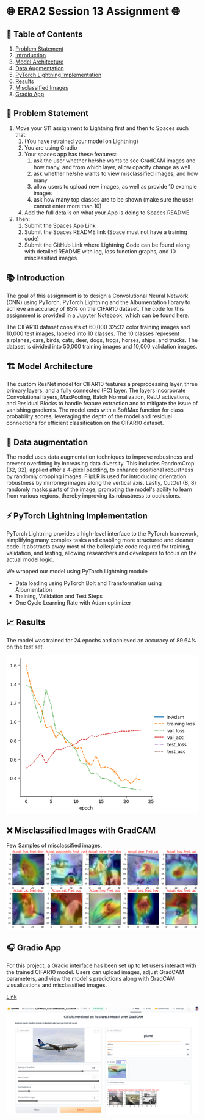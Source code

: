 # 🌐 ERA2 Session 13 Assignment 🌐

## 📌 Table of Contents

1. [Problem Statement](#-problem-statement)
2. [Introduction](#-introduction)
3. [Model Architecture](#-model-architecture)
4. [Data Augmentation](#-data-augmentation)
5. [PyTorch Lightning Implementation](#-pytorch-lightning-implementation)
6. [Results](#-results)
7. [Misclassified Images](#-misclassified-images)
8. [Gradio App](#-gradio-app)

## 🎯 Problem Statement

1. Move your S11 assignment to Lightning first and then to Spaces such that:  
    1. (You have retrained your model on Lightning)  
    2. You are using Gradio  
    3. Your spaces app has these features:  
        1. ask the user whether he/she wants to see GradCAM images and how many, and from which layer, allow opacity change as well  
        2. ask whether he/she wants to view misclassified images, and how many  
        3. allow users to upload new images, as well as provide 10 example images  
        4. ask how many top classes are to be shown (make sure the user cannot enter more than 10)  
    4. Add the full details on what your App is doing to Spaces README   
2. Then:  
    1. Submit the Spaces App Link  
    2. Submit the Spaces README link (Space must not have a training code)
    3. Submit the GitHub Link where Lightning Code can be found along with detailed README with log, loss function graphs, and 10 misclassified images


## 📚 Introduction

The goal of this assignment is to design a Convolutional Neural Network (CNN) using PyTorch, PyTorch Lightning and the Albumentation library to achieve an accuracy of 85% on the CIFAR10 dataset. The code for this assignment is provided in a Jupyter Notebook, which can be found [here](./ERA1_S12_CIFAR10_Pytorch_lightning.ipynb).

The CIFAR10 dataset consists of 60,000 32x32 color training images and 10,000 test images, labeled into 10 classes. The 10 classes represent airplanes, cars, birds, cats, deer, dogs, frogs, horses, ships, and trucks. The dataset is divided into 50,000 training images and 10,000 validation images.

## 🏗 Model Architecture

The custom ResNet model for CIFAR10 features a preprocessing layer, three primary layers, and a fully connected (FC) layer. The layers incorporate Convolutional layers, MaxPooling, Batch Normalization, ReLU activations, and Residual Blocks to handle feature extraction and to mitigate the issue of vanishing gradients. The model ends with a SoftMax function for class probability scores, leveraging the depth of the model and residual connections for efficient classification on the CIFAR10 dataset.


## 🎨 Data augmentation 
The model uses data augmentation techniques to improve robustness and prevent overfitting by increasing data diversity. This includes RandomCrop (32, 32), applied after a 4-pixel padding, to enhance positional robustness by randomly cropping images. FlipLR is used for introducing orientation robustness by mirroring images along the vertical axis. Lastly, CutOut (8, 8) randomly masks parts of the image, promoting the model's ability to learn from various regions, thereby improving its robustness to occlusions.

## ⚡ PyTorch Lightning Implementation

PyTorch Lightning provides a high-level interface to the PyTorch framework, simplifying many complex tasks and enabling more structured and cleaner code. It abstracts away most of the boilerplate code required for training, validation, and testing, allowing researchers and developers to focus on the actual model logic.

We wrapped our model using PyTorch Lightning module
- Data loading using PyTorch Bolt and Transformation using Albumentation
- Training, Validation and Test Steps
- One Cycle Learning Rate with Adam optimizer


## 📈 Results

The model was trained for 24 epochs and achieved an accuracy of 89.64% on the test set. 

![loss_accuracy](./images/loss_accuracy_plots.png)

## ❌ Misclassified Images with GradCAM

Few Samples of misclassified images,  
![misclassified](./images/miss_classified_images.png)

## 🎧 Gradio App

For this project, a Gradio interface has been set up to let users interact with the trained CIFAR10 model. Users can upload images, adjust GradCAM parameters, and view the model's predictions along with GradCAM visualizations and misclassified images.

[Link](https://huggingface.co/spaces/sujitojha/CIFAR10_CustomResnet_GradCAM)

![Gradio App](./images/gradio_app.png)

